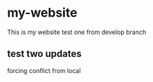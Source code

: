 # my-website

This is my website test one
from develop branch




## test two updates

forcing conflict from local

